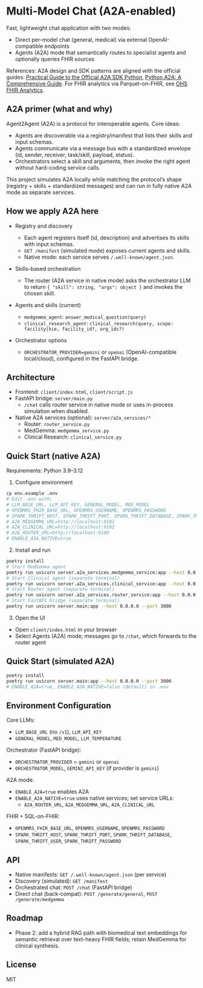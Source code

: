 # Multi-Model Chat (A2A-enabled)

Fast, lightweight chat application with two modes:
- Direct per-model chat (general, medical) via external OpenAI-compatible endpoints
- Agents (A2A) mode that semantically routes to specialist agents and optionally queries FHIR sources

References: A2A design and SDK patterns are aligned with the official guides: [Practical Guide to the Official A2A SDK Python](https://a2aprotocol.ai/blog/a2a-sdk-python), [Python A2A: A Comprehensive Guide](https://a2aprotocol.ai/docs/guide/python-a2a.html). For FHIR analytics via Parquet-on-FHIR, see [OHS FHIR Analytics](https://developers.google.com/open-health-stack/fhir-analytics).

## A2A primer (what and why)

Agent2Agent (A2A) is a protocol for interoperable agents. Core ideas:
- Agents are discoverable via a registry/manifest that lists their skills and input schemas.
- Agents communicate via a message bus with a standardized envelope (id, sender, receiver, task/skill, payload, status).
- Orchestrators select a skill and arguments, then invoke the right agent without hard-coding service calls.

This project simulates A2A locally while matching the protocol’s shape (registry + skills + standardized messages) and can run in fully native A2A mode as separate services.

## How we apply A2A here

- Registry and discovery
  - Each agent registers itself (id, description) and advertises its skills with input schemas.
  - `GET /manifest` (simulated mode) exposes current agents and skills.
  - Native mode: each service serves `/.well-known/agent.json`.

- Skills-based orchestration
  - The router (A2A service in native mode) asks the orchestrator LLM to return `{ "skill": string, "args": object }` and invokes the chosen skill.

- Agents and skills (current)
  - `medgemma_agent`: `answer_medical_question(query)`
  - `clinical_research_agent`: `clinical_research(query, scope: facility|hie, facility_id?, org_ids?)`

- Orchestrator options
  - `ORCHESTRATOR_PROVIDER=gemini` or `openai` (OpenAI-compatible local/cloud), configured in the FastAPI bridge.

## Architecture

- Frontend: `client/index.html`, `client/script.js`
- FastAPI bridge: `server/main.py`
  - `/chat` calls router service in native mode or uses in-process simulation when disabled.
- Native A2A services (optional): `server/a2a_services/*`
  - Router: `router_service.py`
  - MedGemma: `medgemma_service.py`
  - Clinical Research: `clinical_service.py`

## Quick Start (native A2A)

Requirements: Python 3.9–3.12

1) Configure environment
```bash
cp env.example .env
# Edit .env with:
# LLM_BASE_URL, LLM_API_KEY, GENERAL_MODEL, MED_MODEL
# OPENMRS_FHIR_BASE_URL, OPENMRS_USERNAME, OPENMRS_PASSWORD
# SPARK_THRIFT_HOST, SPARK_THRIFT_PORT, SPARK_THRIFT_DATABASE, SPARK_THRIFT_USER, SPARK_THRIFT_PASSWORD
# A2A_MEDGEMMA_URL=http://localhost:9101
# A2A_CLINICAL_URL=http://localhost:9102
# A2A_ROUTER_URL=http://localhost:9100
# ENABLE_A2A_NATIVE=true
```

2) Install and run
```bash
poetry install
# Start MedGemma agent
poetry run uvicorn server.a2a_services.medgemma_service:app --host 0.0.0.0 --port 9101
# Start Clinical agent (separate terminal)
poetry run uvicorn server.a2a_services.clinical_service:app --host 0.0.0.0 --port 9102
# Start Router agent (separate terminal)
poetry run uvicorn server.a2a_services.router_service:app --host 0.0.0.0 --port 9100
# Start FastAPI bridge (separate terminal)
poetry run uvicorn server.main:app --host 0.0.0.0 --port 3000
```

3) Open the UI
- Open `client/index.html` in your browser
- Select Agents (A2A) mode; messages go to `/chat`, which forwards to the router agent

## Quick Start (simulated A2A)

```bash
poetry install
poetry run uvicorn server.main:app --host 0.0.0.0 --port 3000
# ENABLE_A2A=true, ENABLE_A2A_NATIVE=false (default) in .env
```

## Environment Configuration

Core LLMs:
- `LLM_BASE_URL` (no `/v1`), `LLM_API_KEY`
- `GENERAL_MODEL`, `MED_MODEL`, `LLM_TEMPERATURE`

Orchestrator (FastAPI bridge):
- `ORCHESTRATOR_PROVIDER` = `gemini` or `openai`
- `ORCHESTRATOR_MODEL`, `GEMINI_API_KEY` (if provider is `gemini`)

A2A mode:
- `ENABLE_A2A=true` enables A2A
- `ENABLE_A2A_NATIVE=true` uses native services; set service URLs:
  - `A2A_ROUTER_URL`, `A2A_MEDGEMMA_URL`, `A2A_CLINICAL_URL`

FHIR + SQL-on-FHIR:
- `OPENMRS_FHIR_BASE_URL`, `OPENMRS_USERNAME`, `OPENMRS_PASSWORD`
- `SPARK_THRIFT_HOST`, `SPARK_THRIFT_PORT`, `SPARK_THRIFT_DATABASE`, `SPARK_THRIFT_USER`, `SPARK_THRIFT_PASSWORD`

## API

- Native manifests: `GET /.well-known/agent.json` (per service)
- Discovery (simulated): `GET /manifest`
- Orchestrated chat: `POST /chat` (FastAPI bridge)
- Direct chat (back-compat): `POST /generate/general`, `POST /generate/medgemma`

## Roadmap

- Phase 2: add a hybrid RAG path with biomedical text embeddings for semantic retrieval over text-heavy FHIR fields; retain MedGemma for clinical synthesis.

## License

MIT